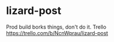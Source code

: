 # lizard-post

Prod build borks things, don't do it.
Trello https://trello.com/b/NcnWprau/lizard-post
